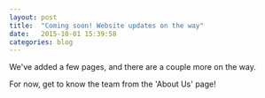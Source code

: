 ```yaml
---
layout: post
title:  "Coming soon! Website updates on the way"
date:   2015-10-01 15:39:58
categories: blog
---
```

We've added a few pages, and there are a couple more on the way. 

For now, get to know the team from the 'About Us' page!